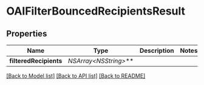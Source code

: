 # OAIFilterBouncedRecipientsResult

## Properties
Name | Type | Description | Notes
------------ | ------------- | ------------- | -------------
**filteredRecipients** | **NSArray&lt;NSString*&gt;*** |  | 

[[Back to Model list]](../README#documentation-for-models) [[Back to API list]](../README#documentation-for-api-endpoints) [[Back to README]](../README)


